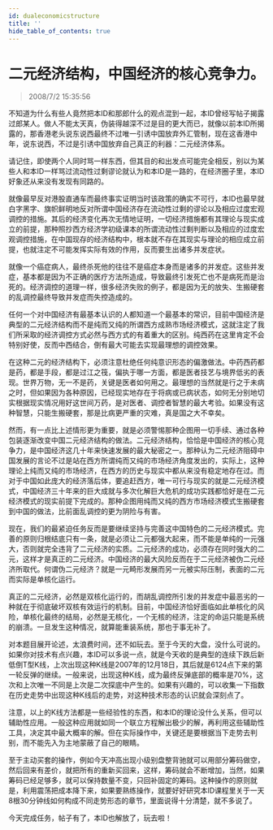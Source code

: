 ```yaml
---
id: dualeconomicstructure 
title: ''
hide_table_of_contents: true
---
```


# 二元经济结构，中国经济的核心竞争力。

> 2008/7/2 15:35:56

<div style={{color: '#990000', fontWeight: 'bold', fontSize: '18px'}}>

不知道为什么有些人竟然把本ID和那郎什么的观点混到一起，本ID曾经写帖子揭露过郎某人。做人不能太天真，伪装得越深不过是目的更大而已，就像以前本ID所揭露的，那香港老头说东说西最终不过唯一引诱中国放弃外汇管制，现在这香港中年，说东说西，不过是引诱中国放弃自己真正的利器：二元经济体系。

 

请记住，即使两个人同时骂一样东西，但其目的和出发点可能完全相反，别以为某些人和本ID一样骂过流动性过剩谬论就认为和本ID是一路的，在经济圈子里，本ID好象还从来没有发现有同路的。

</div>
 
<div style={{color: '#FF0000', fontWeight: 'bold', fontSize: '18px'}}>

就像最早反对港股直通车而最终事实证明当时该政策的确实不可行，本ID也最早就白字黑字、旗帜鲜明地反对所谓中国经济存在流动性过剩的谬论以及相应过度宏观调控的措施。其后的经济变化再次无情地证明，一切经济措施都有其理论与现实成立的前提，那种照抄西方经济学初级课本的所谓流动性过剩判断以及相应的过度宏观调控措施，在中国现存的经济结构中，根本就不存在其现实与理论的相应成立前提，也就注定不可能发挥实际有效的作用，反而要生出诸多并发症状。

 

就像一个癌症病人，最终杀死他的往往不是癌症本身而是诸多的并发症。这些并发症，基本都是因为不正确的医疗方法所造成，导致最终引发死亡也不是病死而是治死的。经济调控的道理一样，很多经济失败的例子，都是因为无的放失、生搬硬套的乱调控最终导致并发症而失控造成的。

 

任何一个对中国经济有最基本认识的人都知道一个最基本的常识，目前中国经济是典型的二元经济结构而不是纯而又纯的所谓西方成熟市场经济模式，这就注定了我们所采取的经济调控方式必然与西方式的有着重大的区别。纯西药在这里肯定不会特别好使，反而中西结合，倒有最大可能去实现最理想的调控效果。

 

在这种二元的经济结构下，必须注意杜绝任何纯意识形态的偏激做法。中药西药都是药，都是手段，都是过江之筏，偏执于哪一方面，都是医者技艺与境界低劣的表现。世界万物，无一不是药，关键是医者如何用之。最理想的当然就是行之于未病之时，但如果因为各种原因，已经现实地存在于将病或已病状态，如何无分别地切实根据现实情况用好这世间万药，是对医者、调控者智慧的最大考验。如果没有这种智慧，只能生搬硬套，那是比病更严重的灾难，真是国之大不幸矣。

 

然而，有一点比上述情形更为重要，就是必须警惕那种企图用一切手续、通过各种包装逐渐改变中国二元经济结构的做法。二元经济结构，恰恰是中国经济的核心竞争力，是中国经济这几十年来快速发展的最大秘密之一。那种认为二元经济阻碍中国发展的言论不过是站在西方所谓纯而又纯的市场经济角度发出的，实际上，这种理论上纯而又纯的市场经济，在西方的历史与现实中都从来没有稳定地存在过。而对于中国如此庞大的经济落后体，要追赶西方，唯一可行与现实的就是二元经济模式，中国经济三十年来的巨大成就与多次化解巨大危机的成功实践都恰好是在二元经济模式的现实前提下完成的。那种企图用纯而又纯的西方市场经济模式生搬硬套到中国的做法，比前面乱调控的更为阴险与有害。

 

现在，我们的最紧迫任务反而是要继续坚持与完善这中国特色的二元经济模式。完善的原则归根结底只有一条，就是必须让二元都强大起来，而不能是单纯的一元强大，否则就完全违背了二元经济的实质。二元经济的成功，必须存在同时强大的二元，这样才是真正的二元经济。中国经济的最大风险反而在于二元经济被伪二元经济所取代。何谓伪二元经济？就是一元畸形发展而另一元被实际压制，表面的二元而实际是单核化运行。

 

真正的二元经济，必然是双核化运行的，而胡乱调控所引发的并发症中最恶劣的一种就在于彻底破坏双核有效运行的机制。目前，中国经济恰好面临如此单核化的风险，单核化最终的结局，必然是无核化，一个无核的经济，注定的命运只能是系统的崩溃。一旦发生这种情况，就算能重装系统，那也于事无补了。
</div>
 
<div style={{color: '#666600', fontWeight: 'bold', fontSize: '18px'}}>

对本题目展开论述，太浪费时间，还不如玩去。至于今天的大盘，没什么可说的。如果你对技术有点兴趣，本ID可以多说一点，就是今天收的是典型的连续下跌后新低倒T型K线，上次出现这种K线是2007年的12月18日，其后就是6124点下来的第一轮反弹的继续。一般来说，出现这种K线，成为最终反弹底部的概率是70%，这次和上次唯一不同是上次是二次探底中产生的。如果有兴趣的，可以收集一下指数在历史走势中出现这种K线后的走势，对这种技术形态的认识就会深刻点了。

 

注意，以上的K线方法都是一些经验性的东西，和本ID的理论没什么关系，但可以辅助性应用。一般这种应用就如同一个联立方程解出极少的解，再利用这些辅助性工具，决定其中最大概率的解。但在实际操作中，关键还是要根据当下走势去判别，而不能先入为主地蒙蔽了自己的眼睛。

 

至于主动买套的操作，例如今天冲高出现小级别盘整背驰就可以用部分筹码做空，然后回来有差价，就把所有的重新买回来，这样，筹码就会不断增加，当然，如果筹码已经足够多，就可以保持数量不变，只回补固定的筹码。这种操作的原则就是，利用震荡把成本降下来，如果要熟练操作，就要好好研究本ID课程里关于一天8根30分钟线如何构成不同走势形态的章节，里面说得十分清楚，就不多说了。

</div>
 
<div style={{color: '#FF0000', fontWeight: 'bold', fontSize: '24px'}}>

今天完成任务，帖子有了，本ID也解放了，玩去啦！
</div>